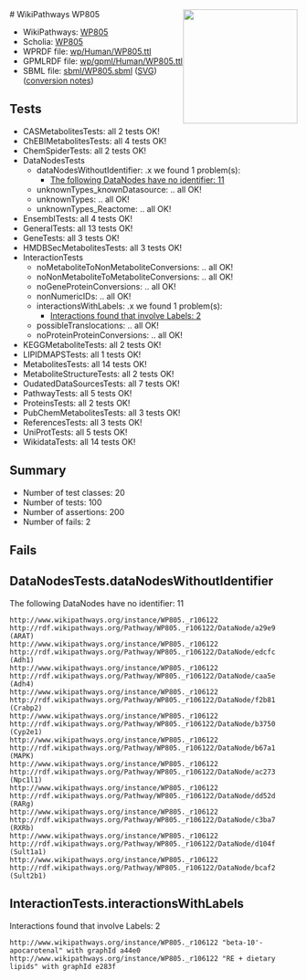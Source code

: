 <img style="float: right; width: 200px" src="../logo.png" />
# WikiPathways WP805

* WikiPathways: [WP805](https://identifiers.org/wikipathways:WP805)
* Scholia: [WP805](https://scholia.toolforge.org/wikipathways/WP805)
* WPRDF file: [wp/Human/WP805.ttl](../wp/Human/WP805.ttl)
* GPMLRDF file: [wp/gpml/Human/WP805.ttl](../wp/gpml/Human/WP805.ttl)
* SBML file: [sbml/WP805.sbml](../sbml/WP805.sbml) ([SVG](../sbml/WP805.svg)) ([conversion notes](../sbml/WP805.txt))

## Tests
* CASMetabolitesTests: all 2 tests OK!
* ChEBIMetabolitesTests: all 4 tests OK!
* ChemSpiderTests: all 2 tests OK!
* DataNodesTests
    * dataNodesWithoutIdentifier: .x we found 1 problem(s):
        * [The following DataNodes have no identifier: 11](#8792c491)
    * unknownTypes_knownDatasource: .. all OK!
    * unknownTypes: .. all OK!
    * unknownTypes_Reactome: .. all OK!
* EnsemblTests: all 4 tests OK!
* GeneralTests: all 13 tests OK!
* GeneTests: all 3 tests OK!
* HMDBSecMetabolitesTests: all 3 tests OK!
* InteractionTests
    * noMetaboliteToNonMetaboliteConversions: .. all OK!
    * noNonMetaboliteToMetaboliteConversions: .. all OK!
    * noGeneProteinConversions: .. all OK!
    * nonNumericIDs: .. all OK!
    * interactionsWithLabels: .x we found 1 problem(s):
        * [Interactions found that involve Labels: 2](#630d2679)
    * possibleTranslocations: .. all OK!
    * noProteinProteinConversions: .. all OK!
* KEGGMetaboliteTests: all 2 tests OK!
* LIPIDMAPSTests: all 1 tests OK!
* MetabolitesTests: all 14 tests OK!
* MetaboliteStructureTests: all 2 tests OK!
* OudatedDataSourcesTests: all 7 tests OK!
* PathwayTests: all 5 tests OK!
* ProteinsTests: all 2 tests OK!
* PubChemMetabolitesTests: all 3 tests OK!
* ReferencesTests: all 3 tests OK!
* UniProtTests: all 5 tests OK!
* WikidataTests: all 14 tests OK!


## Summary

* Number of test classes: 20
* Number of tests: 100
* Number of assertions: 200
* Number of fails: 2

## Fails

<a name="8792c491" />

## DataNodesTests.dataNodesWithoutIdentifier

The following DataNodes have no identifier: 11
```
http://www.wikipathways.org/instance/WP805._r106122 http://rdf.wikipathways.org/Pathway/WP805._r106122/DataNode/a29e9 (ARAT)
http://www.wikipathways.org/instance/WP805._r106122 http://rdf.wikipathways.org/Pathway/WP805._r106122/DataNode/edcfc (Adh1)
http://www.wikipathways.org/instance/WP805._r106122 http://rdf.wikipathways.org/Pathway/WP805._r106122/DataNode/caa5e (Adh4)
http://www.wikipathways.org/instance/WP805._r106122 http://rdf.wikipathways.org/Pathway/WP805._r106122/DataNode/f2b81 (Crabp2)
http://www.wikipathways.org/instance/WP805._r106122 http://rdf.wikipathways.org/Pathway/WP805._r106122/DataNode/b3750 (Cyp2e1)
http://www.wikipathways.org/instance/WP805._r106122 http://rdf.wikipathways.org/Pathway/WP805._r106122/DataNode/b67a1 (MAPK)
http://www.wikipathways.org/instance/WP805._r106122 http://rdf.wikipathways.org/Pathway/WP805._r106122/DataNode/ac273 (Npc1l1)
http://www.wikipathways.org/instance/WP805._r106122 http://rdf.wikipathways.org/Pathway/WP805._r106122/DataNode/dd52d (RARg)
http://www.wikipathways.org/instance/WP805._r106122 http://rdf.wikipathways.org/Pathway/WP805._r106122/DataNode/c3ba7 (RXRb)
http://www.wikipathways.org/instance/WP805._r106122 http://rdf.wikipathways.org/Pathway/WP805._r106122/DataNode/d104f (Sult1a1)
http://www.wikipathways.org/instance/WP805._r106122 http://rdf.wikipathways.org/Pathway/WP805._r106122/DataNode/bcaf2 (Sult2b1)
```

<a name="630d2679" />

## InteractionTests.interactionsWithLabels

Interactions found that involve Labels: 2
```
http://www.wikipathways.org/instance/WP805._r106122 "beta-10'-apocarotenal" with graphId a44e0
http://www.wikipathways.org/instance/WP805._r106122 "RE + dietary lipids" with graphId e283f
```

